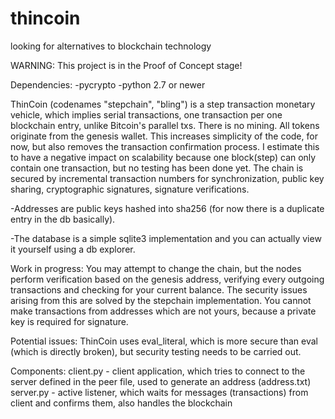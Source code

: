 # thincoin
looking for alternatives to blockchain technology

WARNING: This project is in the Proof of Concept stage!

Dependencies:
-pycrypto
-python 2.7 or newer

ThinCoin (codenames "stepchain", "bling") is a step transaction monetary vehicle, which implies serial transactions, one transaction per one blockchain entry, unlike Bitcoin's parallel txs. There is no mining. All tokens originate from the genesis wallet. This increases simplicity of the code, for now, but also removes the transaction confirmation process. I estimate this to have a negative impact on scalability because one block(step) can only contain one transaction, but no testing has been done yet. The chain is secured by incremental transaction numbers for synchronization, public key sharing, cryptographic signatures, signature verifications. 

-Addresses are public keys hashed into sha256 (for now there is a duplicate entry in the db basically).  

-The database is a simple sqlite3 implementation and you can actually view it yourself using a db explorer. 

Work in progress:
You may attempt to change the chain, but the nodes perform verification based on the genesis address, verifying every outgoing transactions and checking for your current balance. The security issues arising from this are solved by the stepchain implementation. You cannot make transactions from addresses which are not yours, because a private key is required for signature.

Potential issues:
ThinCoin uses eval_literal, which is more secure than eval (which is directly broken), but security testing needs to be carried out.

Components:
client.py - client application, which tries to connect to the server defined in the peer file, used to generate an address (address.txt)
server.py - active listener, which waits for messages (transactions) from client and confirms them, also handles the blockchain
